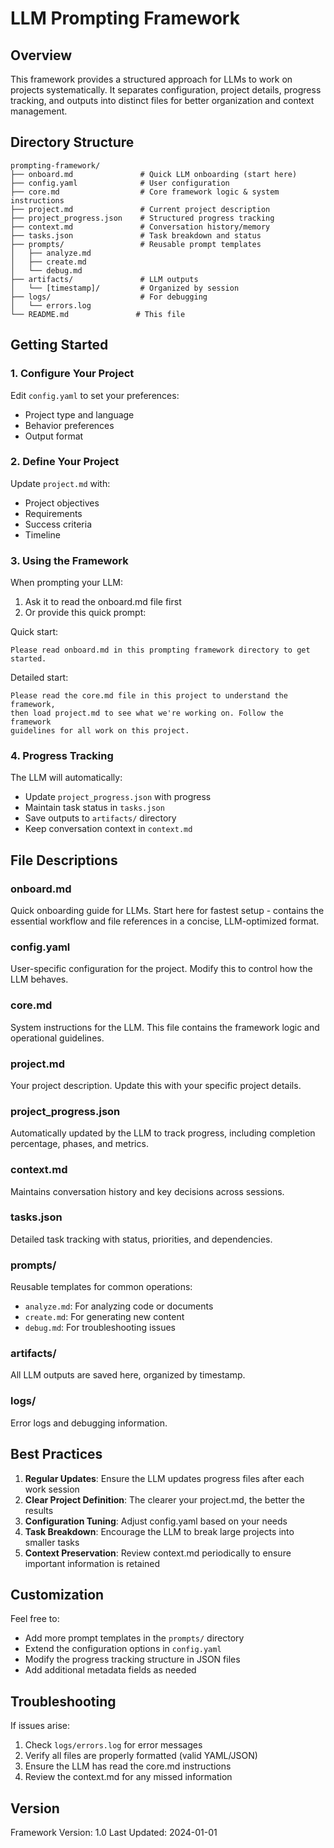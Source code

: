# LLM Prompting Framework

## Overview
This framework provides a structured approach for LLMs to work on projects systematically. It separates configuration, project details, progress tracking, and outputs into distinct files for better organization and context management.

## Directory Structure
```
prompting-framework/
├── onboard.md               # Quick LLM onboarding (start here)
├── config.yaml              # User configuration
├── core.md                  # Core framework logic & system instructions
├── project.md               # Current project description
├── project_progress.json    # Structured progress tracking
├── context.md               # Conversation history/memory
├── tasks.json               # Task breakdown and status
├── prompts/                 # Reusable prompt templates
│   ├── analyze.md
│   ├── create.md
│   └── debug.md
├── artifacts/               # LLM outputs
│   └── [timestamp]/         # Organized by session
├── logs/                    # For debugging
│   └── errors.log
└── README.md               # This file
```

## Getting Started

### 1. Configure Your Project
Edit `config.yaml` to set your preferences:
- Project type and language
- Behavior preferences
- Output format

### 2. Define Your Project
Update `project.md` with:
- Project objectives
- Requirements
- Success criteria
- Timeline

### 3. Using the Framework
When prompting your LLM:
1. Ask it to read the onboard.md file first
2. Or provide this quick prompt:

Quick start:
```
Please read onboard.md in this prompting framework directory to get started.
```

Detailed start:
```
Please read the core.md file in this project to understand the framework, 
then load project.md to see what we're working on. Follow the framework 
guidelines for all work on this project.
```

### 4. Progress Tracking
The LLM will automatically:
- Update `project_progress.json` with progress
- Maintain task status in `tasks.json`
- Save outputs to `artifacts/` directory
- Keep conversation context in `context.md`

## File Descriptions

### onboard.md
Quick onboarding guide for LLMs. Start here for fastest setup - contains the essential workflow and file references in a concise, LLM-optimized format.

### config.yaml
User-specific configuration for the project. Modify this to control how the LLM behaves.

### core.md
System instructions for the LLM. This file contains the framework logic and operational guidelines.

### project.md
Your project description. Update this with your specific project details.

### project_progress.json
Automatically updated by the LLM to track progress, including completion percentage, phases, and metrics.

### context.md
Maintains conversation history and key decisions across sessions.

### tasks.json
Detailed task tracking with status, priorities, and dependencies.

### prompts/
Reusable templates for common operations:
- `analyze.md`: For analyzing code or documents
- `create.md`: For generating new content
- `debug.md`: For troubleshooting issues

### artifacts/
All LLM outputs are saved here, organized by timestamp.

### logs/
Error logs and debugging information.

## Best Practices

1. **Regular Updates**: Ensure the LLM updates progress files after each work session
2. **Clear Project Definition**: The clearer your project.md, the better the results
3. **Configuration Tuning**: Adjust config.yaml based on your needs
4. **Task Breakdown**: Encourage the LLM to break large projects into smaller tasks
5. **Context Preservation**: Review context.md periodically to ensure important information is retained

## Customization

Feel free to:
- Add more prompt templates in the `prompts/` directory
- Extend the configuration options in `config.yaml`
- Modify the progress tracking structure in JSON files
- Add additional metadata fields as needed

## Troubleshooting

If issues arise:
1. Check `logs/errors.log` for error messages
2. Verify all files are properly formatted (valid YAML/JSON)
3. Ensure the LLM has read the core.md instructions
4. Review the context.md for any missed information

## Version
Framework Version: 1.0
Last Updated: 2024-01-01
